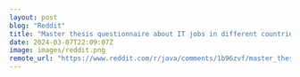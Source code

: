 ```yaml
---
layout: post
blog: "Reddit"
title: "Master thesis questionnaire about IT jobs in different countries / regions"
date: 2024-03-07T22:09:07Z
image: images/reddit.png
remote_url: "https://www.reddit.com/r/java/comments/1b96zvf/master_thesis_questionnaire_about_it_jobs_in/"
---
```


